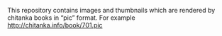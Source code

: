 This repository contains images and thumbnails which are rendered by chitanka books in “pic” format.
For example http://chitanka.info/book/701.pic

